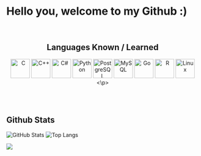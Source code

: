 # **Hello you, welcome to my Github :)**  
<div align="center">

<br/>  

## **Languages ​​Known / Learned**  

<p align="center">  
<img src="https://profilinator.rishav.dev/skills-assets/c-original.svg" alt="C" height="50" />
<img src="https://profilinator.rishav.dev/skills-assets/cplusplus-original.svg" alt="C++" height="50" />
<img src="https://profilinator.rishav.dev/skills-assets/csharp-original.svg" alt="C#" height="50" />
<img src="https://profilinator.rishav.dev/skills-assets/python-original.svg" alt="Python" height="50" />
<img src="https://profilinator.rishav.dev/skills-assets/postgresql-original-wordmark.svg" alt="PostgreSQL" height="50" />
<img src="https://profilinator.rishav.dev/skills-assets/mysql-original-wordmark.svg" alt="MySQL" height="50" />
<img src="https://profilinator.rishav.dev/skills-assets/go-original.svg" alt="Go" height="50" />
<img src="https://profilinator.rishav.dev/skills-assets/r.svg" alt="R" height="50" />
<img src="https://profilinator.rishav.dev/skills-assets/linux-original.svg" alt="Linux" height="50" /><\p>
</div>

<br/>  

<br/>  


## Github Stats  
![GitHub Stats](https://github-readme-stats.vercel.app/api?username=jordan05072005&theme=radical)
![Top Langs](https://github-readme-stats.vercel.app/api/top-langs?username=jordan05072005&theme=radical)

<img src="https://github-readme-stats.vercel.app/api?username=Jordan05072005&show_icons=true&count_private=true&hide_border=true" align="left" />  

<br/>  
